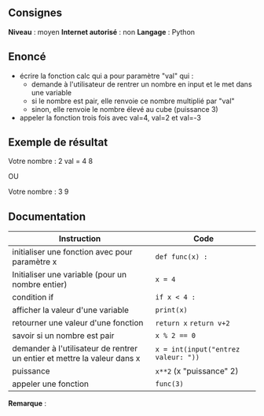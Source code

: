 ## Consignes

**Niveau** : moyen
**Internet autorisé** : non
**Langage** : Python
## Enoncé

- écrire la fonction calc qui a pour paramètre "val" qui :
	- demande à l'utilisateur de rentrer un nombre en input et le met dans une variable
	- si le nombre est pair, elle renvoie ce nombre multiplié par "val"
	- sinon, elle renvoie le nombre élevé au cube (puissance 3)
- appeler la fonction trois fois avec val=4, val=2 et val=-3

## Exemple de résultat

Votre nombre : 2
val = 4
8

OU

Votre nombre : 3
9


## Documentation

| Instruction                                                              | Code                                |
| ------------------------------------------------------------------------ | ----------------------------------- |
| initialiser une fonction avec pour paramètre x                           | `def func(x) :`                     |
| Initialiser une variable (pour un nombre entier)                         | `x = 4`                             |
| condition if                                                             | `if x < 4 :`<br>                    |
| afficher la valeur d'une variable                                        | `print(x)`                          |
| retourner une valeur d'une fonction                                      | `return x` `return v+2`             |
| savoir si un nombre est pair                                             | `x % 2 == 0`                        |
| demander à l'utilisateur de rentrer un entier et mettre la valeur dans x | `x = int(input("entrez valeur: "))` |
| puissance                                                                | `x**2` (x "puissance" 2)            |
| appeler une fonction                                                     | `func(3)`                           |
**Remarque** :
